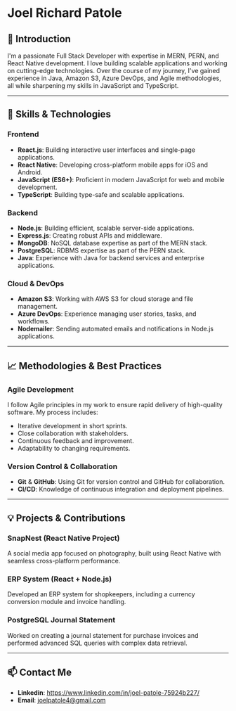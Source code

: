 # Joel Richard Patole

## 👋 Introduction

I'm a passionate Full Stack Developer with expertise in MERN, PERN, and React Native development. I love building scalable applications and working on cutting-edge technologies. Over the course of my journey, I've gained experience in Java, Amazon S3, Azure DevOps, and Agile methodologies, all while sharpening my skills in JavaScript and TypeScript.

---

## 🚀 Skills & Technologies

### Frontend
- **React.js**: Building interactive user interfaces and single-page applications.
- **React Native**: Developing cross-platform mobile apps for iOS and Android.
- **JavaScript (ES6+)**: Proficient in modern JavaScript for web and mobile development.
- **TypeScript**: Building type-safe and scalable applications.

### Backend
- **Node.js**: Building efficient, scalable server-side applications.
- **Express.js**: Creating robust APIs and middleware.
- **MongoDB**: NoSQL database expertise as part of the MERN stack.
- **PostgreSQL**: RDBMS expertise as part of the PERN stack.
- **Java**: Experience with Java for backend services and enterprise applications.

### Cloud & DevOps
- **Amazon S3**: Working with AWS S3 for cloud storage and file management.
- **Azure DevOps**: Experience managing user stories, tasks, and workflows.
- **Nodemailer**: Sending automated emails and notifications in Node.js applications.

---

## 📈 Methodologies & Best Practices

### Agile Development
I follow Agile principles in my work to ensure rapid delivery of high-quality software. My process includes:
- Iterative development in short sprints.
- Close collaboration with stakeholders.
- Continuous feedback and improvement.
- Adaptability to changing requirements.

### Version Control & Collaboration
- **Git** & **GitHub**: Using Git for version control and GitHub for collaboration.
- **CI/CD**: Knowledge of continuous integration and deployment pipelines.

---

## 💡 Projects & Contributions

### SnapNest (React Native Project)
A social media app focused on photography, built using React Native with seamless cross-platform performance.

### ERP System (React + Node.js)
Developed an ERP system for shopkeepers, including a currency conversion module and invoice handling.

### PostgreSQL Journal Statement
Worked on creating a journal statement for purchase invoices and performed advanced SQL queries with complex data retrieval.

---

## 📫 Contact Me

- **Linkedin**: https://www.linkedin.com/in/joel-patole-75924b227/
- **Email**: joelpatole4@gmail.com
